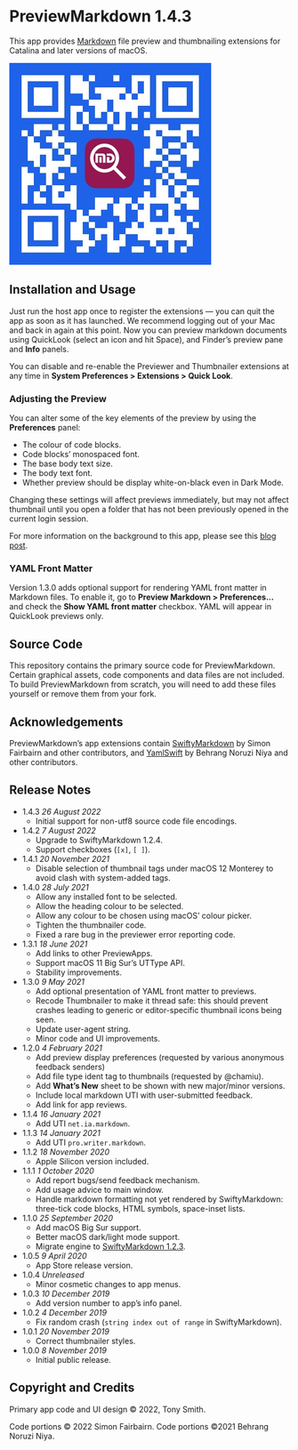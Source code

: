 # PreviewMarkdown 1.4.3 #

This app provides [Markdown](https://daringfireball.net/projects/markdown/syntax) file preview and thumbnailing extensions for Catalina and later versions of macOS.

![PreviewMarkdown App Store QR code](qr-code.jpg)

## Installation and Usage ##

Just run the host app once to register the extensions &mdash; you can quit the app as soon as it has launched. We recommend logging out of your Mac and back in again at this point. Now you can preview markdown documents using QuickLook (select an icon and hit Space), and Finder’s preview pane and **Info** panels.

You can disable and re-enable the Previewer and Thumbnailer extensions at any time in **System Preferences > Extensions > Quick Look**.

### Adjusting the Preview ###

You can alter some of the key elements of the preview by using the **Preferences** panel:

* The colour of code blocks.
* Code blocks’ monospaced font.
* The base body text size.
* The body text font.
* Whether preview should be display white-on-black even in Dark Mode.

Changing these settings will affect previews immediately, but may not affect thumbnail until you open a folder that has not been previously opened in the current login session.

For more information on the background to this app, please see this [blog post](https://smittytone.wordpress.com/2019/11/07/create_previews_macos_catalina/).

### YAML Front Matter ###

Version 1.3.0 adds optional support for rendering YAML front matter in Markdown files. To enable it, go to **Preview Markdown > Preferences...** and check the **Show YAML front matter** checkbox. YAML will appear in QuickLook previews only.

## Source Code ##

This repository contains the primary source code for PreviewMarkdown. Certain graphical assets, code components and data files are not included. To build PreviewMarkdown from scratch, you will need to add these files yourself or remove them from your fork.

## Acknowledgements ##

PreviewMarkdown’s app extensions contain [SwiftyMarkdown](https://github.com/SimonFairbairn/SwiftyMarkdown) by Simon Fairbairn and other contributors, and [YamlSwift](https://github.com/behrang/YamlSwift) by Behrang Noruzi Niya and other contributors.

## Release Notes ##

* 1.4.3 *26 August 2022*
    * Initial support for non-utf8 source code file encodings.
* 1.4.2 *7 August 2022*
    * Upgrade to SwiftyMarkdown 1.2.4.
    * Support checkboxes (`[x]`, `[ ]`).
* 1.4.1 *20 November 2021*
    * Disable selection of thumbnail tags under macOS 12 Monterey to avoid clash with system-added tags.
* 1.4.0 *28 July 2021*
    * Allow any installed font to be selected.
    * Allow the heading colour to be selected.
    * Allow any colour to be chosen using macOS’ colour picker.
    * Tighten the thumbnailer code.
    * Fixed a rare bug in the previewer error reporting code.
* 1.3.1 *18 June 2021*
    * Add links to other PreviewApps.
    * Support macOS 11 Big Sur’s UTType API.
    * Stability improvements.
* 1.3.0 *9 May 2021*
    * Add optional presentation of YAML front matter to previews.
    * Recode Thumbnailer to make it thread safe: this should prevent crashes leading to generic or editor-specific thumbnail icons being seen.
    * Update user-agent string.
    * Minor code and UI improvements.
* 1.2.0 *4 February 2021*
    * Add preview display preferences (requested by various anonymous feedback senders)
    * Add file type ident tag to thumbnails (requested by @chamiu).
    * Add **What’s New** sheet to be shown with new major/minor versions.
    * Include local markdown UTI with user-submitted feedback.
    * Add link for app reviews.
* 1.1.4 *16 January 2021*
    * Add UTI `net.ia.markdown`.
* 1.1.3 *14 January 2021*
    * Add UTI `pro.writer.markdown`.
* 1.1.2 *18 November 2020*
    * Apple Silicon version included.
* 1.1.1 *1 October 2020*
    * Add report bugs/send feedback mechanism.
    * Add usage advice to main window.
    * Handle markdown formatting not yet rendered by SwiftyMarkdown: three-tick code blocks, HTML symbols, space-inset lists.
* 1.1.0 *25 September 2020*
    * Add macOS Big Sur support.
    * Better macOS dark/light mode support.
    * Migrate engine to [SwiftyMarkdown 1.2.3](https://github.com/SimonFairbairn/SwiftyMarkdown).
* 1.0.5 *9 April 2020*
    * App Store release version.
* 1.0.4 *Unreleased*
    * Minor cosmetic changes to app menus.
* 1.0.3 *10 December 2019*
    * Add version number to app’s info panel.
* 1.0.2 *4 December 2019*
    * Fix random crash (`string index out of range` in SwiftyMarkdown).
* 1.0.1 *20 November 2019*
    * Correct thumbnailer styles.
* 1.0.0 *8 November 2019*
    * Initial public release.

## Copyright and Credits ##

Primary app code and UI design &copy; 2022, Tony Smith.

Code portions &copy; 2022 Simon Fairbairn. Code portions &copy;2021 Behrang Noruzi Niya.
